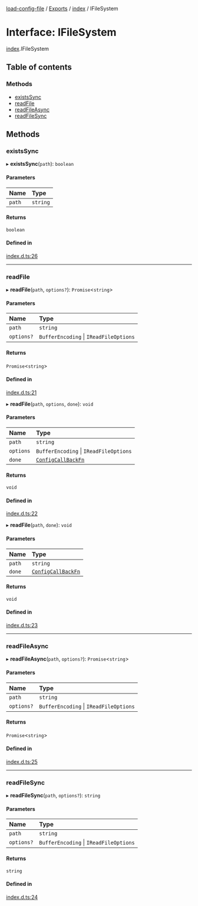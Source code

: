 [load-config-file](../README.md) / [Exports](../modules.md) / [index](../modules/index.md) / IFileSystem

# Interface: IFileSystem

[index](../modules/index.md).IFileSystem

## Table of contents

### Methods

- [existsSync](index.IFileSystem.md#existssync)
- [readFile](index.IFileSystem.md#readfile)
- [readFileAsync](index.IFileSystem.md#readfileasync)
- [readFileSync](index.IFileSystem.md#readfilesync)

## Methods

### existsSync

▸ **existsSync**(`path`): `boolean`

#### Parameters

| Name | Type |
| :------ | :------ |
| `path` | `string` |

#### Returns

`boolean`

#### Defined in

[index.d.ts:26](https://github.com/snowyu/load-config-file.js/blob/ea2a6f36a03725ea0b1fce0908a4bd40fa4f15be/src/index.d.ts#L26)

___

### readFile

▸ **readFile**(`path`, `options?`): `Promise`\<`string`\>

#### Parameters

| Name | Type |
| :------ | :------ |
| `path` | `string` |
| `options?` | `BufferEncoding` \| `IReadFileOptions` |

#### Returns

`Promise`\<`string`\>

#### Defined in

[index.d.ts:21](https://github.com/snowyu/load-config-file.js/blob/ea2a6f36a03725ea0b1fce0908a4bd40fa4f15be/src/index.d.ts#L21)

▸ **readFile**(`path`, `options`, `done`): `void`

#### Parameters

| Name | Type |
| :------ | :------ |
| `path` | `string` |
| `options` | `BufferEncoding` \| `IReadFileOptions` |
| `done` | [`ConfigCallBackFn`](../modules/index.md#configcallbackfn) |

#### Returns

`void`

#### Defined in

[index.d.ts:22](https://github.com/snowyu/load-config-file.js/blob/ea2a6f36a03725ea0b1fce0908a4bd40fa4f15be/src/index.d.ts#L22)

▸ **readFile**(`path`, `done`): `void`

#### Parameters

| Name | Type |
| :------ | :------ |
| `path` | `string` |
| `done` | [`ConfigCallBackFn`](../modules/index.md#configcallbackfn) |

#### Returns

`void`

#### Defined in

[index.d.ts:23](https://github.com/snowyu/load-config-file.js/blob/ea2a6f36a03725ea0b1fce0908a4bd40fa4f15be/src/index.d.ts#L23)

___

### readFileAsync

▸ **readFileAsync**(`path`, `options?`): `Promise`\<`string`\>

#### Parameters

| Name | Type |
| :------ | :------ |
| `path` | `string` |
| `options?` | `BufferEncoding` \| `IReadFileOptions` |

#### Returns

`Promise`\<`string`\>

#### Defined in

[index.d.ts:25](https://github.com/snowyu/load-config-file.js/blob/ea2a6f36a03725ea0b1fce0908a4bd40fa4f15be/src/index.d.ts#L25)

___

### readFileSync

▸ **readFileSync**(`path`, `options?`): `string`

#### Parameters

| Name | Type |
| :------ | :------ |
| `path` | `string` |
| `options?` | `BufferEncoding` \| `IReadFileOptions` |

#### Returns

`string`

#### Defined in

[index.d.ts:24](https://github.com/snowyu/load-config-file.js/blob/ea2a6f36a03725ea0b1fce0908a4bd40fa4f15be/src/index.d.ts#L24)
